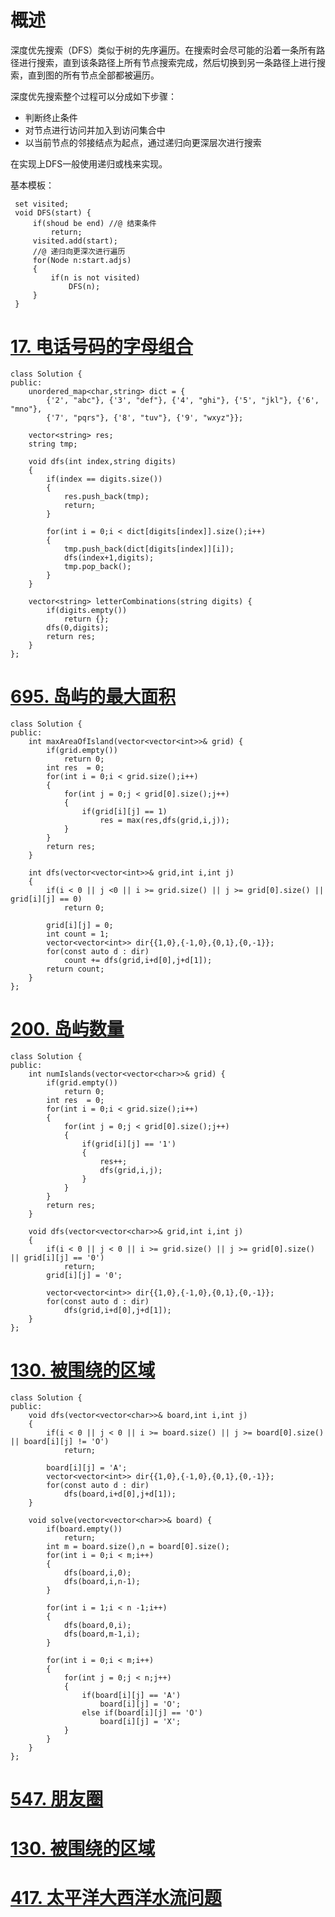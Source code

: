 # 概述

深度优先搜索（DFS）类似于树的先序遍历。在搜索时会尽可能的沿着一条所有路径进行搜索，直到该条路径上所有节点搜索完成，然后切换到另一条路径上进行搜索，直到图的所有节点全部都被遍历。

深度优先搜索整个过程可以分成如下步骤：

- 判断终止条件
- 对节点进行访问并加入到访问集合中
- 以当前节点的邻接结点为起点，通过递归向更深层次进行搜索

在实现上DFS一般使用递归或栈来实现。

基本模板：

```
 set visited;
 void DFS(start) {     
     if(shoud be end) //@ 结束条件
         return;     
     visited.add(start);
     //@ 递归向更深次进行遍历
     for(Node n:start.adjs) 
     {
         if(n is not visited)
             DFS(n);   
     }
 }
```

# [17. 电话号码的字母组合](https://leetcode-cn.com/problems/letter-combinations-of-a-phone-number/)

```
class Solution {
public:
    unordered_map<char,string> dict = {
        {'2', "abc"}, {'3', "def"}, {'4', "ghi"}, {'5', "jkl"}, {'6', "mno"},
        {'7', "pqrs"}, {'8', "tuv"}, {'9', "wxyz"}};

    vector<string> res;
    string tmp;

    void dfs(int index,string digits)
    {
        if(index == digits.size())
        {
            res.push_back(tmp);
            return;
        }
        
        for(int i = 0;i < dict[digits[index]].size();i++)
        {
            tmp.push_back(dict[digits[index]][i]);
            dfs(index+1,digits);
            tmp.pop_back();
        }
    }

    vector<string> letterCombinations(string digits) {
        if(digits.empty())
            return {};
        dfs(0,digits);
        return res;
    }
};
```

# [695. 岛屿的最大面积](https://leetcode-cn.com/problems/max-area-of-island/)

```
class Solution {
public:
    int maxAreaOfIsland(vector<vector<int>>& grid) {
        if(grid.empty())
            return 0;
        int res  = 0;
        for(int i = 0;i < grid.size();i++)
        {
            for(int j = 0;j < grid[0].size();j++)
            {
                if(grid[i][j] == 1)
                    res = max(res,dfs(grid,i,j));
            }
        }
        return res;
    }

    int dfs(vector<vector<int>>& grid,int i,int j)
    {
        if(i < 0 || j <0 || i >= grid.size() || j >= grid[0].size() || grid[i][j] == 0)
            return 0;

        grid[i][j] = 0;
        int count = 1;
        vector<vector<int>> dir{{1,0},{-1,0},{0,1},{0,-1}};
        for(const auto d : dir)
            count += dfs(grid,i+d[0],j+d[1]);
        return count;
    }
};
```

# [200. 岛屿数量](https://leetcode-cn.com/problems/number-of-islands/)

```
class Solution {
public:
    int numIslands(vector<vector<char>>& grid) {
        if(grid.empty())
            return 0;
        int res  = 0;
        for(int i = 0;i < grid.size();i++)
        {
            for(int j = 0;j < grid[0].size();j++)
            {
                if(grid[i][j] == '1')
                {
                    res++;
                    dfs(grid,i,j);
                }
            }
        }
        return res;
    }

    void dfs(vector<vector<char>>& grid,int i,int j)
    {
        if(i < 0 || j < 0 || i >= grid.size() || j >= grid[0].size() || grid[i][j] == '0')
            return;
        grid[i][j] = '0';

        vector<vector<int>> dir{{1,0},{-1,0},{0,1},{0,-1}};
        for(const auto d : dir)
            dfs(grid,i+d[0],j+d[1]);
    }
};
```

# [130. 被围绕的区域](https://leetcode-cn.com/problems/surrounded-regions/)

```
class Solution {
public:
	void dfs(vector<vector<char>>& board,int i,int j)
	{
		if(i < 0 || j < 0 || i >= board.size() || j >= board[0].size() || board[i][j] != 'O')
			return;	
		
		board[i][j] = 'A';
		vector<vector<int>> dir{{1,0},{-1,0},{0,1},{0,-1}};
		for(const auto d : dir)
			dfs(board,i+d[0],j+d[1]);		
	}

    void solve(vector<vector<char>>& board) {
        if(board.empty())
			return;
		int m = board.size(),n = board[0].size();
		for(int i = 0;i < m;i++)
		{
			dfs(board,i,0);
			dfs(board,i,n-1);
		}
		
		for(int i = 1;i < n -1;i++)
		{
			dfs(board,0,i);
			dfs(board,m-1,i);
		}
		
		for(int i = 0;i < m;i++)
		{
			for(int j = 0;j < n;j++)
			{
				if(board[i][j] == 'A')
					board[i][j] = 'O';
				else if(board[i][j] == 'O')
					board[i][j] = 'X';
			}
		}		
    }
};
```

# [547. 朋友圈](https://link.zhihu.com/?target=https%3A//leetcode-cn.com/problems/friend-circles/)



# [130. 被围绕的区域](https://link.zhihu.com/?target=https%3A//leetcode-cn.com/problems/surrounded-regions/)





# [417. 太平洋大西洋水流问题](https://link.zhihu.com/?target=https%3A//leetcode-cn.com/problems/pacific-atlantic-water-flow/)



